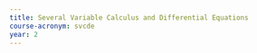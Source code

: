 ```yaml
---
title: Several Variable Calculus and Differential Equations
course-acronym: svcde
year: 2
---
```


<!-- Remove this comment and add a summary! -->

<!-- **Main topics**: -->